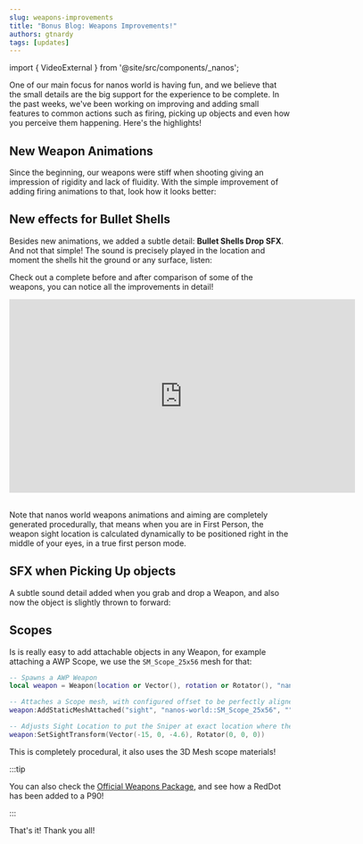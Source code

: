 ```yaml
---
slug: weapons-improvements
title: "Bonus Blog: Weapons Improvements!"
authors: gtnardy
tags: [updates]
---
```


import { VideoExternal } from '@site/src/components/_nanos';

One of our main focus for nanos world is having fun, and we believe that the small details are the big support for the experience to be complete. In the past weeks, we've been working on improving and adding small features to common actions such as firing, picking up objects and even how you perceive them happening. Here's the highlights!


## New Weapon Animations

Since the beginning, our weapons were stiff when shooting giving an impression of rigidity and lack of fluidity. With the simple improvement of adding firing animations to that, look how it looks better:

<VideoExternal path="/blog/weapons-improvements/m1911.webm" />

<VideoExternal path="/blog/weapons-improvements/makarov.webm" />


## New effects for Bullet Shells

Besides new animations, we added a subtle detail: **Bullet Shells Drop SFX**. And not that simple! The sound is precisely played in the location and moment the shells hit the ground or any surface, listen:

<VideoExternal path="/blog/weapons-improvements/bullet-shell-drop.webm" />

Check out a complete before and after comparison of some of the weapons, you can notice all the improvements in detail!

<iframe width="620" height="347" src="https://www.youtube-nocookie.com/embed/ln4AUntcyLM" title="YouTube video player" frameBorder="0" allow="accelerometer; autoplay; clipboard-write; encrypted-media; gyroscope; picture-in-picture" allowfullscreen></iframe>

<br />
<br />

Note that nanos world weapons animations and aiming are completely generated procedurally, that means when you are in First Person, the weapon sight location is calculated dynamically to be positioned right in the middle of your eyes, in a true first person mode.


## SFX when Picking Up objects

A subtle sound detail added when you grab and drop a Weapon, and also now the object is slightly thrown to forward:

<VideoExternal path="/blog/weapons-improvements/picking-up.webm" />


## Scopes

Is is really easy to add attachable objects in any Weapon, for example attaching a AWP Scope, we use the `SM_Scope_25x56` mesh for that:

```lua
-- Spawns a AWP Weapon
local weapon = Weapon(location or Vector(), rotation or Rotator(), "nanos-world::SK_AWP")

-- Attaches a Scope mesh, with configured offset to be perfectly aligned
weapon:AddStaticMeshAttached("sight", "nanos-world::SM_Scope_25x56", "", Vector(20, 0, 11))

-- Adjusts Sight Location to put the Sniper at exact location where the scope center will be when ADS
weapon:SetSightTransform(Vector(-15, 0, -4.6), Rotator(0, 0, 0))
```

<VideoExternal path="/blog/weapons-improvements/sniper-scope.webm" />

This is completely procedural, it also uses the 3D Mesh scope materials!


:::tip

You can also check the [Official Weapons Package](https://github.com/nanos-world/nanos-world-weapons), and see how a RedDot has been added to a P90!

:::

That's it! Thank you all!